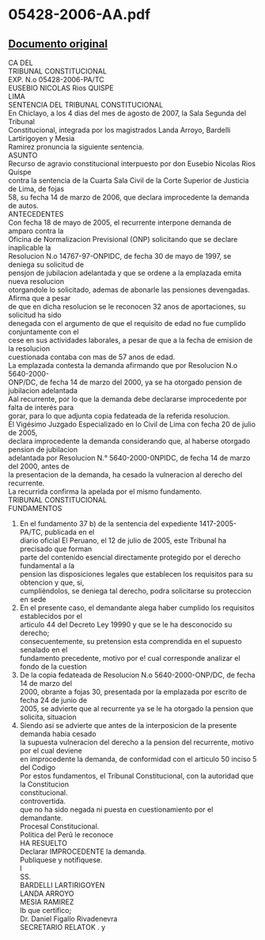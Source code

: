 
05428-2006-AA.pdf
=================
  
[Documento original](https://tc.gob.pe/jurisprudencia/2007/05428-2006-AA.pdf)  
---  
CA DEL  
TRIBUNAL CONSTITUCIONAL  
EXP. N.o 05428-2006-PA/TC  
EUSEBIO NICOLAS Rios QUISPE  
LIMA  
SENTENCIA DEL TRIBUNAL CONSTITUCIONAL  
En Chiclayo, a los 4 dias del mes de agosto de 2007, la Sala Segunda del Tribunal  
Constitucional, integrada por los magistrados Landa Arroyo, Bardelli Lartirigoyen y Mesia  
Ramirez pronuncia la siguiente sentencia.  
ASUNTO  
Recurso de agravio constitucional interpuesto por don Eusebio Nicolas Rios Quispe  
contra la sentencia de la Cuarta Sala Civil de la Corte Superior de Justicia de Lima, de fojas  
58, su fecha 14 de marzo de 2006, que declara improcedente la demanda de autos.  
ANTECEDENTES  
Con fecha 18 de mayo de 2005, el recurrente interpone demanda de amparo contra la  
Oficina de Normalizacion Previsional (ONP) solicitando que se declare inaplicable la  
Resolucion N.o 14767-97-ONPIDC, de fecha 30 de mayo de 1997, se deniega su solicitud de  
pensjon de jubilacion adelantada y que se ordene a la emplazada emita nueva resolucion  
otorgandole lo solicitado, ademas de abonarle las pensiones devengadas. Afirma que a pesar  
de que en dicha resolucion se le reconocen 32 anos de aportaciones, su solicitud ha sido  
denegada con el argumento de que el requisito de edad no fue cumplido conjuntamente con el  
cese en sus actividades laborales, a pesar de que a la fecha de emision de la resolucion  
cuestionada contaba con mas de 57 anos de edad.  
La emplazada contesta la demanda afirmando que por Resolucion N.o 5640-2000-  
ONP/DC, de fecha 14 de marzo del 2000, ya se ha otorgado pension de jubilacion adelantada  
Aal recurrente, por lo que la demanda debe declararse improcedente por falta de interés para  
gorar, para lo que adjunta copia fedateada de la referida resolucion.  
El Vigésimo Juzgado Especializado en lo Civil de Lima con fecha 20 de julio de 2005,  
declara improcedente la demanda considerando que, al haberse otorgado pension de jubilacion  
adelantada por Resolucion N.° 5640-2000-0NPIDC, de fecha 14 de marzo del 2000, antes de  
la presentacion de la demanda, ha cesado la vulneracion al derecho del recurrente.  
La recurrida confirma la apelada por el mismo fundamento.  
TRIBUNAL CONSTITUCIONAL  
FUNDAMENTOS  
1. En el fundamento 37 b) de la sentencia del expediente 1417-2005-PA/TC, publicada en el  
diario oficial El Peruano, el 12 de julio de 2005, este Tribunal ha precisado que forman  
parte del contenido esencial directamente protegido por el derecho fundamental a la  
pension las disposiciones legales que establecen los requisitos para su obtencion y que, si,  
cumpliéndolos, se deniega tal derecho, podra solicitarse su proteccion en sede  
2. En el presente caso, el demandante alega haber cumplido los requisitos establecidos por el  
articulo 44 del Decreto Ley 19990 y que se le ha desconocido su derecho;  
consecuentemente, su pretension esta comprendida en el supuesto senalado en el  
fundamento precedente, motivo por e! cual corresponde analizar el fondo de la cuestion  
3. De la copia fedateada de Resolucion N.o 5640-2000-ONP/DC, de fecha 14 de marzo del  
2000, obrante a fojas 30, presentada por la emplazada por escrito de fecha 24 de junio de  
2005, se advierte que al recurrente ya se le ha otorgado la pension que solicita, situacion  
4. Siendo asi se advierte que antes de la interposicion de la presente demanda habia cesado  
la supuesta vulneracion del derecho a la pension del recurrente, motivo por el cual deviene  
en improcedente la demanda, de conformidad con el articulo 50 inciso 5 del Codigo  
Por estos fundamentos, el Tribunal Constitucional, con la autoridad que la Constitucion  
constitucional.  
controvertida.  
que no ha sido negada ni puesta en cuestionamiento por el demandante.  
Procesal Constitucional.  
Politica del Perû le reconoce  
HA RESUELTO  
Declarar IMPROCEDENTE la demanda.  
Publiquese y notifiquese.  
l  
SS.  
BARDELLI LARTIRIGOYEN  
LANDA ARROYO  
MESIA RAMIREZ  
lb que certifico;  
Dr. Daniel Figallo Rivadenevra  
SECRETARIO RELATOK . y